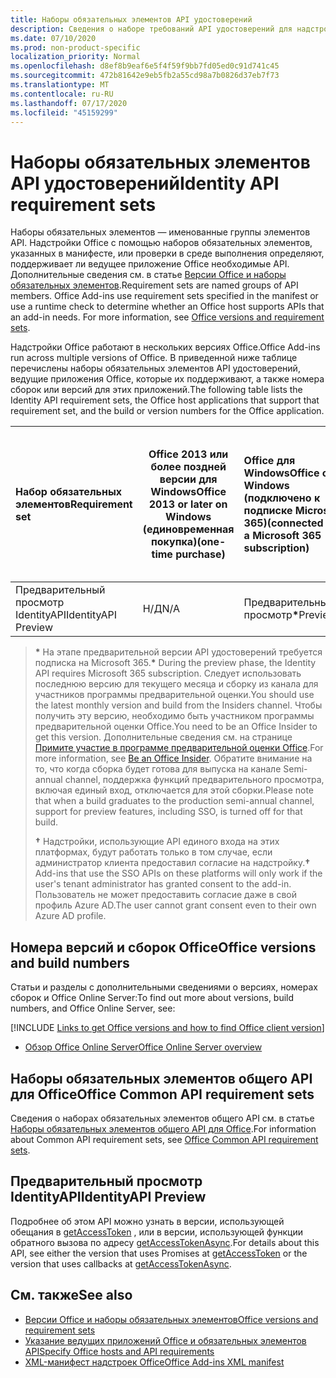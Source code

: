 ```yaml
---
title: Наборы обязательных элементов API удостоверений
description: Сведения о наборе требований API удостоверений для надстроек Office.
ms.date: 07/10/2020
ms.prod: non-product-specific
localization_priority: Normal
ms.openlocfilehash: d8ef8b9eaf6e5f4f59f9bb7fd05ed0c91d741c45
ms.sourcegitcommit: 472b81642e9eb5fb2a55cd98a7b0826d37eb7f73
ms.translationtype: MT
ms.contentlocale: ru-RU
ms.lasthandoff: 07/17/2020
ms.locfileid: "45159299"
---
```

# <a name="identity-api-requirement-sets"></a><span data-ttu-id="ff6e0-103">Наборы обязательных элементов API удостоверений</span><span class="sxs-lookup"><span data-stu-id="ff6e0-103">Identity API requirement sets</span></span>

<span data-ttu-id="ff6e0-p101">Наборы обязательных элементов — именованные группы элементов API. Надстройки Office с помощью наборов обязательных элементов, указанных в манифесте, или проверки в среде выполнения определяют, поддерживает ли ведущее приложение Office необходимые API. Дополнительные сведения см. в статье [Версии Office и наборы обязательных элементов](../../develop/office-versions-and-requirement-sets.md).</span><span class="sxs-lookup"><span data-stu-id="ff6e0-p101">Requirement sets are named groups of API members. Office Add-ins use requirement sets specified in the manifest or use a runtime check to determine whether an Office host supports APIs that an add-in needs. For more information, see [Office versions and requirement sets](../../develop/office-versions-and-requirement-sets.md).</span></span>

<span data-ttu-id="ff6e0-107">Надстройки Office работают в нескольких версиях Office.</span><span class="sxs-lookup"><span data-stu-id="ff6e0-107">Office Add-ins run across multiple versions of Office.</span></span> <span data-ttu-id="ff6e0-108">В приведенной ниже таблице перечислены наборы обязательных элементов API удостоверений, ведущие приложения Office, которые их поддерживают, а также номера сборок или версий для этих приложений.</span><span class="sxs-lookup"><span data-stu-id="ff6e0-108">The following table lists the Identity API requirement sets, the Office host applications that support that requirement set, and the build or version numbers for the Office application.</span></span>

|  <span data-ttu-id="ff6e0-109">Набор обязательных элементов</span><span class="sxs-lookup"><span data-stu-id="ff6e0-109">Requirement set</span></span>  | <span data-ttu-id="ff6e0-110">Office 2013 или более поздней версии для Windows</span><span class="sxs-lookup"><span data-stu-id="ff6e0-110">Office 2013 or later on Windows</span></span><br><span data-ttu-id="ff6e0-111">(единовременная покупка)</span><span class="sxs-lookup"><span data-stu-id="ff6e0-111">(one-time purchase)</span></span> | <span data-ttu-id="ff6e0-112">Office для Windows</span><span class="sxs-lookup"><span data-stu-id="ff6e0-112">Office on Windows</span></span><br><span data-ttu-id="ff6e0-113">(подключено к подписке Microsoft 365)</span><span class="sxs-lookup"><span data-stu-id="ff6e0-113">(connected to a Microsoft 365 subscription)</span></span> |  <span data-ttu-id="ff6e0-114">Office для iPad</span><span class="sxs-lookup"><span data-stu-id="ff6e0-114">Office on iPad</span></span><br><span data-ttu-id="ff6e0-115">(подключено к подписке Microsoft 365)</span><span class="sxs-lookup"><span data-stu-id="ff6e0-115">(connected to a Microsoft 365 subscription)</span></span>  |  <span data-ttu-id="ff6e0-116">Office для Mac</span><span class="sxs-lookup"><span data-stu-id="ff6e0-116">Office on Mac</span></span><br><span data-ttu-id="ff6e0-117">(подключено к подписке Microsoft 365)</span><span class="sxs-lookup"><span data-stu-id="ff6e0-117">(connected to a Microsoft 365 subscription)</span></span>  | <span data-ttu-id="ff6e0-118">Office в Интернете</span><span class="sxs-lookup"><span data-stu-id="ff6e0-118">Office on the web</span></span>  | <span data-ttu-id="ff6e0-119">SharePoint Online</span><span class="sxs-lookup"><span data-stu-id="ff6e0-119">SharePoint Online</span></span> | <span data-ttu-id="ff6e0-120">OneDrive.com</span><span class="sxs-lookup"><span data-stu-id="ff6e0-120">OneDrive.com</span></span> |<span data-ttu-id="ff6e0-121">Outlook.com и Exchange Online</span><span class="sxs-lookup"><span data-stu-id="ff6e0-121">Outlook.com & Exchange Online</span></span>|
|:-----|-----|:-----|:-----|:-----|:-----|:-----|:-----|:-----|
| <span data-ttu-id="ff6e0-122">Предварительный просмотр IdentityAPI</span><span class="sxs-lookup"><span data-stu-id="ff6e0-122">IdentityAPI Preview</span></span>  | <span data-ttu-id="ff6e0-123">Н/Д</span><span class="sxs-lookup"><span data-stu-id="ff6e0-123">N/A</span></span> | <span data-ttu-id="ff6e0-124">Предварительный просмотр<b>\*</b></span><span class="sxs-lookup"><span data-stu-id="ff6e0-124">Preview<b>\*</b></span></span> | <span data-ttu-id="ff6e0-125">Скоро</span><span class="sxs-lookup"><span data-stu-id="ff6e0-125">Coming soon</span></span> | <span data-ttu-id="ff6e0-126">Предварительный просмотр<b>\*</b></span><span class="sxs-lookup"><span data-stu-id="ff6e0-126">Preview<b>\*</b></span></span> | <span data-ttu-id="ff6e0-127">Предварительный просмотр<b>\* &#8224;</b></span><span class="sxs-lookup"><span data-stu-id="ff6e0-127">Preview<b>\*&#8224;</b></span></span> | <span data-ttu-id="ff6e0-128">Предварительный просмотр<b>\* &#8224;</b></span><span class="sxs-lookup"><span data-stu-id="ff6e0-128">Preview<b>\*&#8224;</b></span></span>| <span data-ttu-id="ff6e0-129">Скоро</span><span class="sxs-lookup"><span data-stu-id="ff6e0-129">Coming soon</span></span> | <span data-ttu-id="ff6e0-130">Скоро</span><span class="sxs-lookup"><span data-stu-id="ff6e0-130">Coming soon</span></span> |

> <span data-ttu-id="ff6e0-131">**&#42;** На этапе предварительной версии API удостоверений требуется подписка на Microsoft 365.</span><span class="sxs-lookup"><span data-stu-id="ff6e0-131">**&#42;** During the preview phase, the Identity API requires Microsoft 365 subscription.</span></span> <span data-ttu-id="ff6e0-132">Следует использовать последнюю версию для текущего месяца и сборку из канала для участников программы предварительной оценки.</span><span class="sxs-lookup"><span data-stu-id="ff6e0-132">You should use the latest monthly version and build from the Insiders channel.</span></span> <span data-ttu-id="ff6e0-133">Чтобы получить эту версию, необходимо быть участником программы предварительной оценки Office.</span><span class="sxs-lookup"><span data-stu-id="ff6e0-133">You need to be an Office Insider to get this version.</span></span> <span data-ttu-id="ff6e0-134">Дополнительные сведения см. на странице [Примите участие в программе предварительной оценки Office](https://insider.office.com).</span><span class="sxs-lookup"><span data-stu-id="ff6e0-134">For more information, see [Be an Office Insider](https://insider.office.com).</span></span> <span data-ttu-id="ff6e0-135">Обратите внимание на то, что когда сборка будет готова для выпуска на канале Semi-annual channel, поддержка функций предварительного просмотра, включая единый вход, отключается для этой сборки.</span><span class="sxs-lookup"><span data-stu-id="ff6e0-135">Please note that when a build graduates to the production semi-annual channel, support for preview features, including SSO, is turned off for that build.</span></span>
>
> <span data-ttu-id="ff6e0-136">**&#8224;** Надстройки, использующие API единого входа на этих платформах, будут работать только в том случае, если администратор клиента предоставил согласие на надстройку.</span><span class="sxs-lookup"><span data-stu-id="ff6e0-136">**&#8224;** Add-ins that use the SSO APIs on these platforms will only work if the user's tenant administrator has granted consent to the add-in.</span></span> <span data-ttu-id="ff6e0-137">Пользователь не может предоставить согласие даже в свой профиль Azure AD.</span><span class="sxs-lookup"><span data-stu-id="ff6e0-137">The user cannot grant consent even to their own Azure AD profile.</span></span>

## <a name="office-versions-and-build-numbers"></a><span data-ttu-id="ff6e0-138">Номера версий и сборок Office</span><span class="sxs-lookup"><span data-stu-id="ff6e0-138">Office versions and build numbers</span></span>

<span data-ttu-id="ff6e0-139">Статьи и разделы с дополнительными сведениями о версиях, номерах сборок и Office Online Server:</span><span class="sxs-lookup"><span data-stu-id="ff6e0-139">To find out more about versions, build numbers, and Office Online Server, see:</span></span>

[!INCLUDE [Links to get Office versions and how to find Office client version](../../includes/links-get-office-versions-builds.md)]
- [<span data-ttu-id="ff6e0-140">Обзор Office Online Server</span><span class="sxs-lookup"><span data-stu-id="ff6e0-140">Office Online Server overview</span></span>](/officeonlineserver/office-online-server-overview)

## <a name="office-common-api-requirement-sets"></a><span data-ttu-id="ff6e0-141">Наборы обязательных элементов общего API для Office</span><span class="sxs-lookup"><span data-stu-id="ff6e0-141">Office Common API requirement sets</span></span>

<span data-ttu-id="ff6e0-142">Сведения о наборах обязательных элементов общего API см. в статье [Наборы обязательных элементов общего API для Office](office-add-in-requirement-sets.md).</span><span class="sxs-lookup"><span data-stu-id="ff6e0-142">For information about Common API requirement sets, see [Office Common API requirement sets](office-add-in-requirement-sets.md).</span></span>

## <a name="identityapi-preview"></a><span data-ttu-id="ff6e0-143">Предварительный просмотр IdentityAPI</span><span class="sxs-lookup"><span data-stu-id="ff6e0-143">IdentityAPI Preview</span></span>

<span data-ttu-id="ff6e0-144">Подробнее об этом API можно узнать в версии, использующей обещания в [getAccessToken](/javascript/api/office-runtime/officeruntime.auth#getaccesstoken-options-) , или в версии, использующей функции обратного вызова по адресу [getAccessTokenAsync](/javascript/api/office/office.auth#getaccesstokenasync-options--callback-).</span><span class="sxs-lookup"><span data-stu-id="ff6e0-144">For details about this API, see either the version that uses Promises at [getAccessToken](/javascript/api/office-runtime/officeruntime.auth#getaccesstoken-options-) or the version that uses callbacks at [getAccessTokenAsync](/javascript/api/office/office.auth#getaccesstokenasync-options--callback-).</span></span>

## <a name="see-also"></a><span data-ttu-id="ff6e0-145">См. также</span><span class="sxs-lookup"><span data-stu-id="ff6e0-145">See also</span></span>

- [<span data-ttu-id="ff6e0-146">Версии Office и наборы обязательных элементов</span><span class="sxs-lookup"><span data-stu-id="ff6e0-146">Office versions and requirement sets</span></span>](../../develop/office-versions-and-requirement-sets.md)
- [<span data-ttu-id="ff6e0-147">Указание ведущих приложений Office и обязательных элементов API</span><span class="sxs-lookup"><span data-stu-id="ff6e0-147">Specify Office hosts and API requirements</span></span>](../../develop/specify-office-hosts-and-api-requirements.md)
- [<span data-ttu-id="ff6e0-148">XML-манифест надстроек Office</span><span class="sxs-lookup"><span data-stu-id="ff6e0-148">Office Add-ins XML manifest</span></span>](../../develop/add-in-manifests.md)
